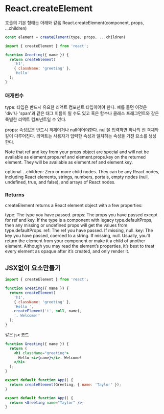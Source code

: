 # React.createElement

호출의 기본 형태는 아래와 같음
React.createElement(component, props, ...children)

``` javascript
const element = createElement(type, props, ...children)
```

```jsx
import { createElement } from 'react';

function Greeting({ name }) {
  return createElement(
    'h1',
    { className: 'greeting' },
    'Hello'
  );
}
```

### 매개변수
type: 타입은 반드시 유요한 리액트 컴포넌트 타입이어야 한다. 예를 들면 이것은 'div'나 'span'과 같은 태그 이름이 될 수도 있고 혹은 함수나 클래스 프래그먼트와 같은 특별한 리액트 컴포넌트일 수 있다.

props: 속성값은 반드시 객체이거나 null이어야한다. null을 입력하면 하나의 빈 객체와 같이 다루어진다. 리액트는 사용자가 입력한 속성과 일치하는 속성을 가진 요소를 생성한다. 

Note that ref and key from your props object are special and will not be available as element.props.ref and element.props.key on the returned element. They will be available as element.ref and element.key.

optional ...children: Zero or more child nodes. They can be any React nodes, including React elements, strings, numbers, portals, empty nodes (null, undefined, true, and false), and arrays of React nodes.

### Returns 
createElement returns a React element object with a few properties:

type: The type you have passed.
props: The props you have passed except for ref and key. If the type is a component with legacy type.defaultProps, then any missing or undefined props will get the values from type.defaultProps.
ref: The ref you have passed. If missing, null.
key: The key you have passed, coerced to a string. If missing, null.
Usually, you’ll return the element from your component or make it a child of another element. Although you may read the element’s properties, it’s best to treat every element as opaque after it’s created, and only render it.

## JSX없이 요소만들기
```jsx
import { createElement } from 'react';

function Greeting({ name }) {
  return createElement(
    'h1',
    { className: 'greeting' },
    'Hello ',
    createElement('i', null, name),
    '. Welcome!'
  );
}
```

같은 jsx 코드
```jsx
function Greeting({ name }) {
  return (
    <h1 className="greeting">
      Hello <i>{name}</i>. Welcome!
    </h1>
  );
}
```

```jsx
export default function App() {
  return createElement(Greeting, { name: 'Taylor' });
}
```

```jsx
export default function App() {
  return <Greeting name="Taylor" />;
}
```